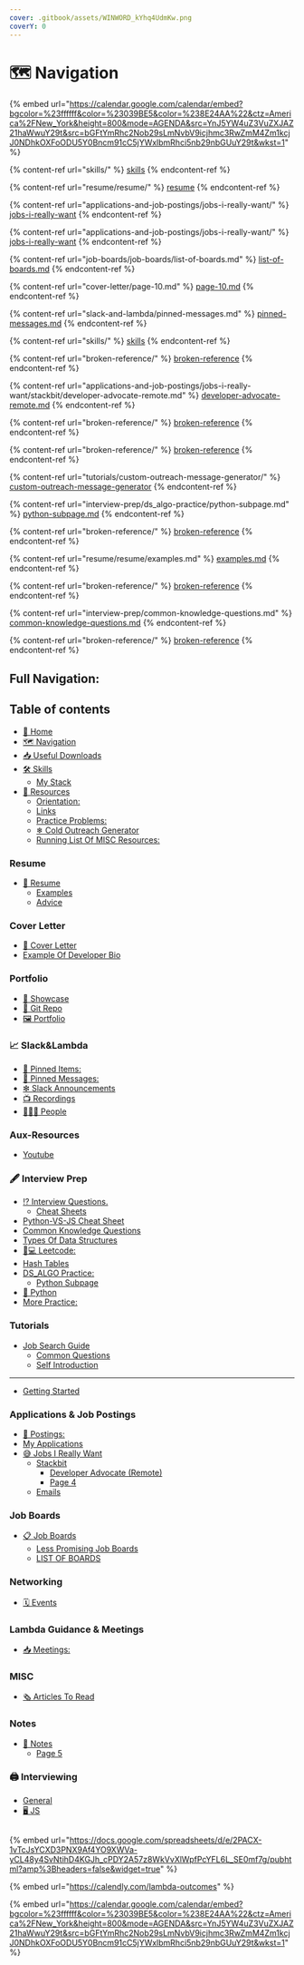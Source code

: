 ```yaml
---
cover: .gitbook/assets/WINWORD_kYhq4UdmKw.png
coverY: 0
---
```


# 🗺 Navigation



{% embed url="https://calendar.google.com/calendar/embed?bgcolor=%23ffffff&color=%23039BE5&color=%238E24AA%22&ctz=America%2FNew_York&height=800&mode=AGENDA&src=YnJ5YW4uZ3VuZXJAZ21haWwuY29t&src=bGFtYmRhc2Nob29sLmNvbV9icjhmc3RwZmM4Zm1kcjJ0NDhkOXFoODU5Y0Bncm91cC5jYWxlbmRhci5nb29nbGUuY29t&wkst=1" %}

{% content-ref url="skills/" %}
[skills](skills/)
{% endcontent-ref %}

{% content-ref url="resume/resume/" %}
[resume](resume/resume/)
{% endcontent-ref %}

{% content-ref url="applications-and-job-postings/jobs-i-really-want/" %}
[jobs-i-really-want](applications-and-job-postings/jobs-i-really-want/)
{% endcontent-ref %}

{% content-ref url="applications-and-job-postings/jobs-i-really-want/" %}
[jobs-i-really-want](applications-and-job-postings/jobs-i-really-want/)
{% endcontent-ref %}

{% content-ref url="job-boards/job-boards/list-of-boards.md" %}
[list-of-boards.md](job-boards/job-boards/list-of-boards.md)
{% endcontent-ref %}

{% content-ref url="cover-letter/page-10.md" %}
[page-10.md](cover-letter/page-10.md)
{% endcontent-ref %}

{% content-ref url="slack-and-lambda/pinned-messages.md" %}
[pinned-messages.md](slack-and-lambda/pinned-messages.md)
{% endcontent-ref %}

{% content-ref url="skills/" %}
[skills](skills/)
{% endcontent-ref %}

{% content-ref url="broken-reference/" %}
[broken-reference](broken-reference/)
{% endcontent-ref %}

{% content-ref url="applications-and-job-postings/jobs-i-really-want/stackbit/developer-advocate-remote.md" %}
[developer-advocate-remote.md](applications-and-job-postings/jobs-i-really-want/stackbit/developer-advocate-remote.md)
{% endcontent-ref %}

{% content-ref url="broken-reference/" %}
[broken-reference](broken-reference/)
{% endcontent-ref %}

{% content-ref url="broken-reference/" %}
[broken-reference](broken-reference/)
{% endcontent-ref %}

{% content-ref url="tutorials/custom-outreach-message-generator/" %}
[custom-outreach-message-generator](tutorials/custom-outreach-message-generator/)
{% endcontent-ref %}

{% content-ref url="interview-prep/ds_algo-practice/python-subpage.md" %}
[python-subpage.md](interview-prep/ds\_algo-practice/python-subpage.md)
{% endcontent-ref %}

{% content-ref url="broken-reference/" %}
[broken-reference](broken-reference/)
{% endcontent-ref %}

{% content-ref url="resume/resume/examples.md" %}
[examples.md](resume/resume/examples.md)
{% endcontent-ref %}

{% content-ref url="broken-reference/" %}
[broken-reference](broken-reference/)
{% endcontent-ref %}

{% content-ref url="interview-prep/common-knowledge-questions.md" %}
[common-knowledge-questions.md](interview-prep/common-knowledge-questions.md)
{% endcontent-ref %}

{% content-ref url="broken-reference/" %}
[broken-reference](broken-reference/)
{% endcontent-ref %}

## Full Navigation:

## Table of contents

* [🏡 Home](https://bryan-guner.gitbook.io/job-search/README)
* [🗺 Navigation](https://bryan-guner.gitbook.io/job-search/navigation)
* [📥 Useful Downloads](https://bryan-guner.gitbook.io/job-search/useful-downloads)
* [🛠 Skills](https://bryan-guner.gitbook.io/job-search/skills/README)
  * [My Stack](https://bryan-guner.gitbook.io/job-search/skills/my-stack)
* [🙏 Resources](https://bryan-guner.gitbook.io/job-search/resources/README)
  * [Orientation:](https://bryan-guner.gitbook.io/job-search/resources/orientation)
  * [Links](https://bryan-guner.gitbook.io/job-search/resources/links)
  * [Practice Problems:](https://bryan-guner.gitbook.io/job-search/resources/practice-problems)
  * [❄ Cold Outreach Generator](https://bryan-guner.gitbook.io/job-search/resources/cold-outreach-generator)
  * [Running List Of MISC Resources:](https://bryan-guner.gitbook.io/job-search/resources/running-list-of-misc-resources)

### Resume

* [📰 Resume](https://bryan-guner.gitbook.io/job-search/resume/resume/README)
  * [Examples](https://bryan-guner.gitbook.io/job-search/resume/resume/examples)
  * [Advice](https://bryan-guner.gitbook.io/job-search/resume/resume/advice)

### Cover Letter

* [📒 Cover Letter](https://bryan-guner.gitbook.io/job-search/cover-letter/page-10)
* [Example Of Developer Bio](https://bryan-guner.gitbook.io/job-search/cover-letter/example-of-developer-bio)

### Portfolio

* [💼 Showcase](https://bryan-guner.gitbook.io/job-search/portfolio/showcase)
* [💾 Git Repo](https://bryan-guner.gitbook.io/job-search/portfolio/git-repo)
* [🖼 Portfolio](https://bryan-guner.gitbook.io/job-search/portfolio/page-11)

### 📈 Slack\&Lambda

* [📍 Pinned Items:](https://bryan-guner.gitbook.io/job-search/slack-and-lambda/pinned-items)
* [📌 Pinned Messages:](https://bryan-guner.gitbook.io/job-search/slack-and-lambda/pinned-messages)
* [❇ Slack Announcements](https://bryan-guner.gitbook.io/job-search/slack-and-lambda/slack-announcements)
* [📺 Recordings](https://bryan-guner.gitbook.io/job-search/slack-and-lambda/recordings)
* [🧑🤝🧑 People](https://bryan-guner.gitbook.io/job-search/slack-and-lambda/people)

### Aux-Resources

* [Youtube](https://bryan-guner.gitbook.io/job-search/aux-resources/youtube)

### 🖋 Interview Prep

* [⁉ Interview Questions.](https://bryan-guner.gitbook.io/job-search/interview-prep/interview-questions./README)
  * [Cheat Sheets](https://bryan-guner.gitbook.io/job-search/interview-prep/interview-questions./cheat-sheets)
* [Python-VS-JS Cheat Sheet](https://bryan-guner.gitbook.io/job-search/interview-prep/python-vs-js-cheat-sheet)
* [Common Knowledge Questions](https://bryan-guner.gitbook.io/job-search/interview-prep/common-knowledge-questions)
* [Types Of Data Structures](https://bryan-guner.gitbook.io/job-search/interview-prep/types-of-data-structures)
* [👨💻 Leetcode:](https://bryan-guner.gitbook.io/job-search/ds\_algo\_prac/leetcode)
* [Hash Tables](https://bryan-guner.gitbook.io/job-search/interview-prep/hash-tables)
* [DS\_ALGO Practice:](https://bryan-guner.gitbook.io/job-search/interview-prep/ds\_algo-practice/README)
  * [Python Subpage](https://bryan-guner.gitbook.io/job-search/interview-prep/ds\_algo-practice/python-subpage)
* [🐍 Python](https://bryan-guner.gitbook.io/job-search/interview-prep/python)
* [More Practice:](https://bryan-guner.gitbook.io/job-search/interview-prep/more-practice)

### Tutorials

* [Job Search Guide](https://bryan-guner.gitbook.io/job-search/tutorials/untitled/README)
  * [Common Questions](https://bryan-guner.gitbook.io/job-search/tutorials/untitled/page-2)
  * [Self Introduction](https://bryan-guner.gitbook.io/job-search/tutorials/untitled/page-2-1)

***

* [Getting Started](https://bryan-guner.gitbook.io/job-search/page-3)

### Applications & Job Postings

* [👔 Postings:](https://bryan-guner.gitbook.io/job-search/applications-and-job-postings/postings)
* [My Applications](https://bryan-guner.gitbook.io/job-search/applications-and-job-postings/my-applications)
* [😅 Jobs I Really Want](https://bryan-guner.gitbook.io/job-search/applications-and-job-postings/jobs-i-really-want/README)
  * [Stackbit](https://bryan-guner.gitbook.io/job-search/applications-and-job-postings/jobs-i-really-want/stackbit/README)
    * [Developer Advocate (Remote)](https://bryan-guner.gitbook.io/job-search/applications-and-job-postings/jobs-i-really-want/stackbit/developer-advocate-remote)
    * [Page 4](https://bryan-guner.gitbook.io/job-search/applications-and-job-postings/jobs-i-really-want/stackbit/page-4)
  * [Emails](https://bryan-guner.gitbook.io/job-search/applications-and-job-postings/jobs-i-really-want/emails)

### Job Boards

* [📋 Job Boards](https://bryan-guner.gitbook.io/job-search/job-boards/job-boards/README)
  * [Less Promising Job Boards](https://bryan-guner.gitbook.io/job-search/job-boards/job-boards/less-promising-job-boards)
  * [LIST OF BOARDS](https://bryan-guner.gitbook.io/job-search/job-boards/job-boards/list-of-boards)

### Networking

* [🗓 Events](https://bryan-guner.gitbook.io/job-search/networking/events)

### Lambda Guidance & Meetings

* [📥 Meetings:](https://bryan-guner.gitbook.io/job-search/lambda-guidance-and-meetings/meetings)

### MISC

* [🗞 Articles To Read](https://bryan-guner.gitbook.io/job-search/misc/articles-to-read)

### Notes

* [📓 Notes](https://bryan-guner.gitbook.io/job-search/notes/notes/README)
  * [Page 5](https://bryan-guner.gitbook.io/job-search/notes/notes/page-5)

### 🖨 Interviewing

* [General](https://bryan-guner.gitbook.io/job-search/interviewing/general)
* [🖥 JS](https://bryan-guner.gitbook.io/job-search/interviewing/js)

##

{% embed url="https://docs.google.com/spreadsheets/d/e/2PACX-1vTcJsYCXD3PNX9Af4YO9XWVa-yCL48y4SvNtihD4KGJh_cPDY2A57z8WkVvXlWpfPcYFL6L_SE0mf7g/pubhtml?amp%3Bheaders=false&widget=true" %}

{% embed url="https://calendly.com/lambda-outcomes" %}

{% embed url="https://calendar.google.com/calendar/embed?bgcolor=%23ffffff&color=%23039BE5&color=%238E24AA%22&ctz=America%2FNew_York&height=800&mode=AGENDA&src=YnJ5YW4uZ3VuZXJAZ21haWwuY29t&src=bGFtYmRhc2Nob29sLmNvbV9icjhmc3RwZmM4Zm1kcjJ0NDhkOXFoODU5Y0Bncm91cC5jYWxlbmRhci5nb29nbGUuY29t&wkst=1" %}
